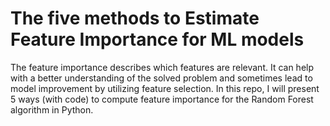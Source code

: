 # The five methods to Estimate Feature Importance for ML models
The feature importance describes which features are relevant. It can help with a better understanding of the solved problem and sometimes lead to model improvement by utilizing feature selection. In this repo, I will present 5 ways (with code) to compute feature importance for the Random Forest algorithm in Python.
